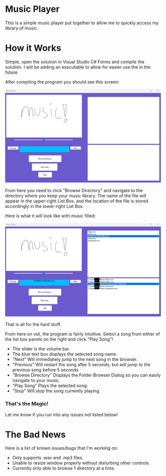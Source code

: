 # Music Player

This is a simple music player put together to allow me to quickly access my library of music. 

# How it Works

Simple, open the solution in Visual Studio C# Forms and compile the solution. I will be adding an executable to allow for easier use the in the future.

After compiling the program you should see this screen:

![This is an Image](https://github.com/Codeglizzy/music-player/blob/main/SoundTest/interfaceExample.png?raw=true)

   
From here you need to click "Browse Directory" and navigate to the directory where you keep your music library. The name of the file will appear in the upper-right List Box, and the location of the file is stored accordingly in the lower-right List Box.

Here is what it will look like with music filled:

![This is another image](https://github.com/Codeglizzy/music-player/blob/main/SoundTest/filled_InterfaceExample.png?raw=true)

That is all for the hard stuff. 

From here on out, the program is fairly intuitive. Select a song from either of the list box panels on the right and click "Play Song"!

* The slider is the volume bar.
* The blue text box displays the selected song name.
* "Next" Will immediately jump to the next song in the browser.
* "Previous" Will restart the song after 5 seconds, but will jump to the previous song before 5 seconds.
* "Browse Directory" Displays the Folder Browser Dialog so you can easily navigate to your music.
* "Play Song" Plays the selected song.
* "Stop" Will stop the song currently playing.

### That's the Magic!

Let me know if you run into any issues not listed below!


# The Bad News

Here is a list of known issues/bugs that I'm working on:
* Only supports .wav and .mp3 files.
* Unable to resize window properly without disturbing other controls.
* Currently only able to browse 1 directory at a time.


